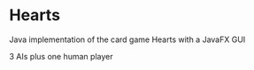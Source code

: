 # Hearts
Java implementation of the card game Hearts
with a JavaFX GUI

3 AIs plus one human player
